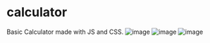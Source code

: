 # calculator
Basic Calculator made with JS and CSS.
![image](https://user-images.githubusercontent.com/116690000/219812565-47740313-ec43-4c7b-a424-ef90a46f6b53.png)
![image](https://user-images.githubusercontent.com/116690000/219812608-65af92ec-fdd7-4da0-a8c1-10688d086b2e.png)
![image](https://user-images.githubusercontent.com/116690000/219812642-2af711ca-7188-4278-b27b-04c4c9030d74.png)
